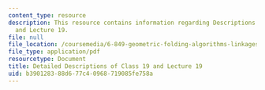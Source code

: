 ```yaml
---
content_type: resource
description: This resource contains information regarding Descriptions of Class 19
  and Lecture 19.
file: null
file_location: /coursemedia/6-849-geometric-folding-algorithms-linkages-origami-polyhedra-fall-2012/b390128388d677c40968719085fe758a_MIT6_849F12_desc19.pdf
file_type: application/pdf
resourcetype: Document
title: Detailed Descriptions of Class 19 and Lecture 19
uid: b3901283-88d6-77c4-0968-719085fe758a
---
```

